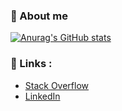 ### 📖 About me

[![Anurag's GitHub stats](https://github-readme-stats.vercel.app/api?username=arnaudperalta&show_icons=true&theme=dark)](https://github.com/anuraghazra/github-readme-stats)

### 🔗 Links :
- [Stack Overflow](https://stackoverflow.com/users/9057499/arnaud-peralta)
- [LinkedIn](https://www.linkedin.com/in/arnaud-peralta-0b5625154/)
